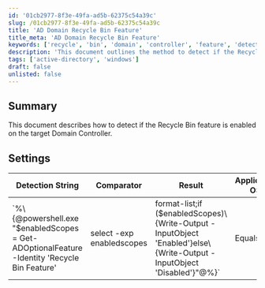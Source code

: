 ```yaml
---
id: '01cb2977-8f3e-49fa-ad5b-62375c54a39c'
slug: /01cb2977-8f3e-49fa-ad5b-62375c54a39c
title: 'AD Domain Recycle Bin Feature'
title_meta: 'AD Domain Recycle Bin Feature'
keywords: ['recycle', 'bin', 'domain', 'controller', 'feature', 'detection']
description: 'This document outlines the method to detect if the Recycle Bin feature is enabled on a target Domain Controller using a specific detection string and provides details on the applicable operating system.'
tags: ['active-directory', 'windows']
draft: false
unlisted: false
---
```


## Summary

This document describes how to detect if the Recycle Bin feature is enabled on the target Domain Controller.

## Settings

| Detection String                                                                                                                                                     | Comparator | Result  | Applicable OS |
|----------------------------------------------------------------------------------------------------------------------------------------------------------------------|------------|---------|----------------|
| `%\\\{@powershell.exe \"$enabledScopes = Get-ADOptionalFeature -Identity 'Recycle Bin Feature'|select -exp enabledscopes|format-list;if ($enabledScopes)\\\{Write-Output -InputObject 'Enabled'}else\\\{Write-Output -InputObject 'Disabled'}\"@%}` | Equals     | Enabled | Windows        |

